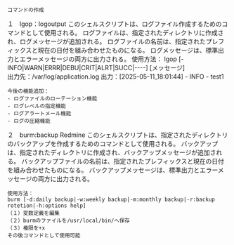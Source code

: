     コマンドの作成
１　lgop：logoutput
    このシェルスクリプトは、ログファイル作成するためのコマンドとして使用される。
    ログファイルは、指定されたディレクトリに作成され、ログメッセージが追加される。
    ログファイルの名前は、指定されたプレフィックスと現在の日付を組み合わせたものになる。
    ログメッセージは、標準出力とエラーメッセージの両方に出力される。
    使用方法：
    lgop [-INFO|WARN|ERRR|DEBU|CRIT|ALRT|SUCC|----] [メッセージ]  
    出力先：/var/log/application.log
    出力：[2025-05-11_18:01:44] - INFO - test1
    
    今後の機能追加：
    - ログファイルのローテーション機能 
    - ログレベルの指定機能
    - ログアラートメール機能
    - ログの圧縮機能


２　burm:backup Redmine
    このシェルスクリプトは、指定されたディレクトリのバックアップを作成するためのコマンドとして使用される。
    バックアップは、指定されたディレクトリに作成され、バックアップメッセージが追加される。
    バックアップファイルの名前は、指定されたプレフィックスと現在の日付を組み合わせたものになる。
    バックアップメッセージは、標準出力とエラーメッセージの両方に出力される。

    使用方法：
    burm [-d:daily backup|-w:weekly backup|-m:monthly backup|-r:backup rotetion|-h:options help]
    （１）変数定義を編集
    （２）burmのファイルを/usr/local/bin/へ保存
    （３）権限を+x
    その後コマンドとして使用可能
